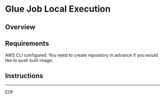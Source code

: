 # Glue Job Local Execution

## Overview


## Requirements

AWS CLI configured. 
You need to create repository in advance if you would like to push built image. 


## Instructions


---
EOF
